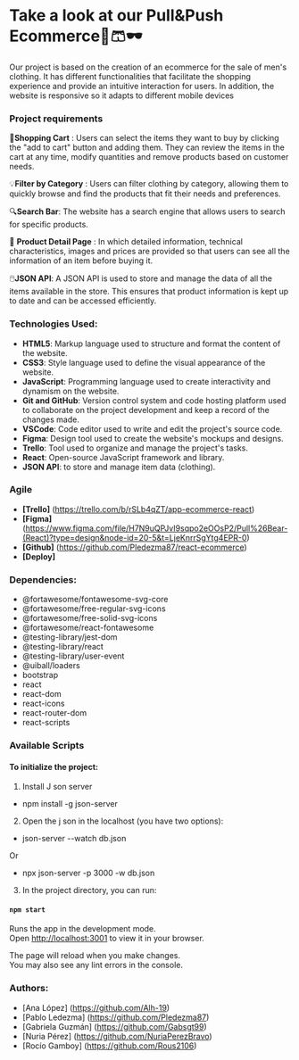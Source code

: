 # Take a look at our Pull&Push Ecommerce👕🩳🕶️

Our project is based on the creation of an ecommerce for the sale of men's clothing. It has different functionalities that facilitate the shopping experience and provide an intuitive interaction for users. In addition, the website is responsive so it adapts to different mobile devices

### Project requirements

🛒**Shopping Cart** : Users can select the items they want to buy by clicking the "add to cart" button and adding them. They can review the items in the cart at any time, modify quantities and remove products based on customer needs.

💡**Filter by Category** : Users can filter clothing by category, allowing them to quickly browse and find the products that fit their needs and preferences.

🔍**Search Bar**: The website has a search engine that allows users to search for specific products.

🔑 **Product Detail Page** : In which detailed information, technical characteristics, images and prices are provided so that users can see all the information of an item before buying it.

🖱️**JSON API**: A JSON API is used to store and manage the data of all the items available in the store. This ensures that product information is kept up to date and can be accessed efficiently.

### Technologies Used:

- **HTML5**: Markup language used to structure and format the content of the website.
- **CSS3**: Style language used to define the visual appearance of the website.
- **JavaScript**: Programming language used to create interactivity and dynamism on the website.
- **Git and GitHub**: Version control system and code hosting platform used to collaborate on the project development and keep a record of the changes made.
- **VSCode**: Code editor used to write and edit the project's source code.
- **Figma**: Design tool used to create the website's mockups and designs.
- **Trello**: Tool used to organize and manage the project's tasks.
- **React**: Open-source JavaScript framework and library.
- **JSON API**: to store and manage item data (clothing).

### Agile

* **[Trello]** (https://trello.com/b/rSLb4qZT/app-ecommerce-react)
* **[Figma]** (https://www.figma.com/file/H7N9uQPJvI9sqpo2eOOsP2/Pull%26Bear-(React)?type=design&node-id=20-5&t=LjeKnrrSgYtg4EPR-0)
* **[Github]** (https://github.com/Pledezma87/react-ecommerce)
* **[Deploy]** 


### Dependencies:

* @fortawesome/fontawesome-svg-core
* @fortawesome/free-regular-svg-icons
* @fortawesome/free-solid-svg-icons
* @fortawesome/react-fontawesome
* @testing-library/jest-dom
* @testing-library/react
* @testing-library/user-event
* @uiball/loaders
* bootstrap
* react
* react-dom
* react-icons
* react-router-dom
* react-scripts

### Available Scripts

#### To initialize the project:

1.  Install J son server

- npm install -g json-server


2.  Open the j son in the localhost (you have two options):

-  json-server --watch db.json 

Or

-  npx json-server -p 3000 -w db.json


3.  In the project directory, you can run:

#### `npm start`

Runs the app in the development mode.\
Open [http://localhost:3001](http://localhost:3001) to view it in your browser.

The page will reload when you make changes.\
You may also see any lint errors in the console.


### Authors:

* [Ana López] (https://github.com/Alh-19)
* [Pablo Ledezma] (https://github.com/Pledezma87)
* [Gabriela Guzmán] (https://github.com/Gabsgt99)
* [Nuria Pérez] (https://github.com/NuriaPerezBravo)
* [Rocío Gamboy] (https://github.com/Rous2106)






